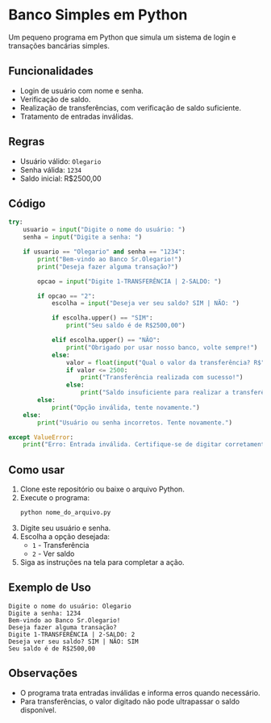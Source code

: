 # Banco Simples em Python

Um pequeno programa em Python que simula um sistema de login e transações bancárias simples.

## Funcionalidades

- Login de usuário com nome e senha.
- Verificação de saldo.
- Realização de transferências, com verificação de saldo suficiente.
- Tratamento de entradas inválidas.

## Regras

- Usuário válido: `Olegario`
- Senha válida: `1234`
- Saldo inicial: R$2500,00

## Código

```python
try:
    usuario = input("Digite o nome do usuário: ")
    senha = input("Digite a senha: ")

    if usuario == "Olegario" and senha == "1234":
        print("Bem-vindo ao Banco Sr.Olegario!")
        print("Deseja fazer alguma transação?")

        opcao = input("Digite 1-TRANSFERÊNCIA | 2-SALDO: ")

        if opcao == "2":
            escolha = input("Deseja ver seu saldo? SIM | NÃO: ")

            if escolha.upper() == "SIM":
                print("Seu saldo é de R$2500,00")

            elif escolha.upper() == "NÃO":
                print("Obrigado por usar nosso banco, volte sempre!")
            else:
                valor = float(input("Qual o valor da transferência? R$"))
                if valor <= 2500:
                    print("Transferência realizada com sucesso!")
                else:
                    print("Saldo insuficiente para realizar a transferência.")
        else:
            print("Opção inválida, tente novamente.")
    else:
        print("Usuário ou senha incorretos. Tente novamente.")       

except ValueError:
    print("Erro: Entrada inválida. Certifique-se de digitar corretamente.")
```

## Como usar

1. Clone este repositório ou baixe o arquivo Python.
2. Execute o programa:
   ```bash
   python nome_do_arquivo.py
   ```
3. Digite seu usuário e senha.
4. Escolha a opção desejada:
   - `1` - Transferência
   - `2` - Ver saldo
5. Siga as instruções na tela para completar a ação.

## Exemplo de Uso

```
Digite o nome do usuário: Olegario
Digite a senha: 1234
Bem-vindo ao Banco Sr.Olegario!
Deseja fazer alguma transação?
Digite 1-TRANSFERÊNCIA | 2-SALDO: 2
Deseja ver seu saldo? SIM | NÃO: SIM
Seu saldo é de R$2500,00
```

## Observações

- O programa trata entradas inválidas e informa erros quando necessário.
- Para transferências, o valor digitado não pode ultrapassar o saldo disponível.
